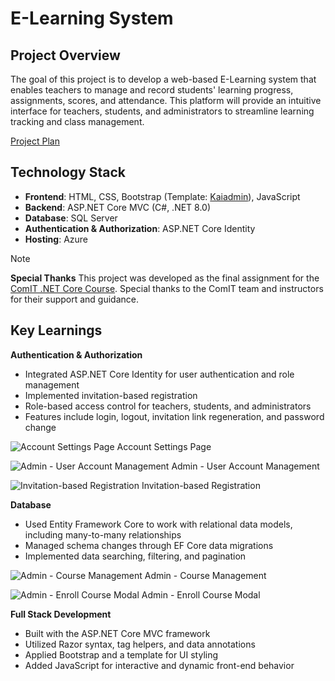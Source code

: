 # E-Learning System

## Project Overview

The goal of this project is to develop a web-based E-Learning system that enables teachers to manage and record students' learning progress, assignments, scores, and attendance. This platform will provide an intuitive interface for teachers, students, and administrators to streamline learning tracking and class management.

[Project Plan](Docs/project_plan.md)

## Technology Stack

- **Frontend**: HTML, CSS, Bootstrap (Template: [Kaiadmin](https://themekita.com/kaiadmin-lite-bootstrap-5-dashboard.html)), JavaScript
- **Backend**: ASP.NET Core MVC (C#, .NET 8.0)
- **Database**: SQL Server
- **Authentication & Authorization**: ASP.NET Core Identity
- **Hosting**: Azure

> [!NOTE]
> **Special Thanks**
> This project was developed as the final assignment for the [ComIT .NET Core Course](https://certificates.comit.org/a0768a2c-60a4-4263-95c3-6b9b868c5503#acc.7390mPbp).
> Special thanks to the ComIT team and instructors for their support and guidance.

## Key Learnings

**Authentication & Authorization**

- Integrated ASP.NET Core Identity for user authentication and role management
- Implemented invitation-based registration
- Role-based access control for teachers, students, and administrators
- Features include login, logout, invitation link regeneration, and password change

![Account Settings Page](User_Account_Settings.png)
Account Settings Page

![Admin - User Account Management](Admin_User_Account_Management.png)
Admin - User Account Management

![Invitation-based Registration](Invitation-based_Registration.png)
Invitation-based Registration

**Database**

- Used Entity Framework Core to work with relational data models, including many-to-many relationships
- Managed schema changes through EF Core data migrations
- Implemented data searching, filtering, and pagination

![Admin - Course Management](Admin_Course_Management.png)
Admin - Course Management

![Admin - Enroll Course Modal](Admin_Enroll_Course_Modal.png)
Admin - Enroll Course Modal

**Full Stack Development**

- Built with the ASP.NET Core MVC framework
- Utilized Razor syntax, tag helpers, and data annotations
- Applied Bootstrap and a template for UI styling
- Added JavaScript for interactive and dynamic front-end behavior

